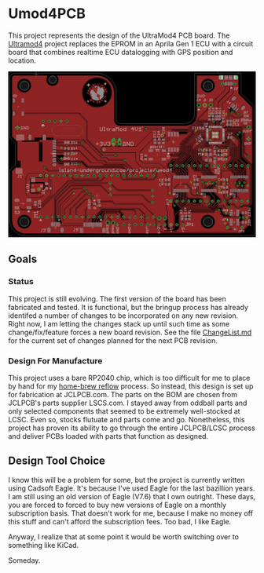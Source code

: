 # Umod4PCB

This project represents the design of the UltraMod4 PCB board. The [Ultramod4](https://github.com/mookiedog/umod4) project replaces the EPROM in an Aprila Gen 1 ECU with a circuit board that combines realtime ECU datalogging with GPS position and location.

![Ultramod4 PCB layout](images/pcb_image_4V1.jpg)

## Goals

### Status

This project is still evolving. The first version of the board has been fabricated and tested. It is functional, but the bringup process has already identifed a number of changes to be incorporated on any new revision. Right now, I am letting the changes stack up until such time as some change/fix/feature forces a new board revision. See the file [ChangeList.md](ChangeList.md) for the current set of changes planned for the next PCB revision.

### Design For Manufacture

This project uses a bare RP2040 chip, which is too difficult for me to place by hand for my [home-brew reflow](https://github.com/mookiedog/Reflow) process. So instead, this design is set up for fabrication at JCLPCB.com. The parts on the BOM are chosen from JCLPCB's parts supplier LSCS.com. I stayed away from oddball parts and only selected components that seemed to be extremely well-stocked at LCSC. Even so, stocks flutuate and parts come and go. Nonetheless, this project has proven its ability to go through the entire JCLPCB/LCSC process and deliver PCBs loaded with parts that function as designed.

## Design Tool Choice

I know this will be a problem for some, but the project is currently written using Cadsoft Eagle.  It's because I've used Eagle for the last bazillion years. I am still using an old version of Eagle (V7.6) that I own outright. These days, you are forced to forced to buy new versions of Eagle on a monthly subscription basis. That doesn't work for me, because I make no money off this stuff and can't afford the subscription fees.  Too bad, I like Eagle.

Anyway, I realize that at some point it would be worth switching over to something like KiCad.

Someday.
